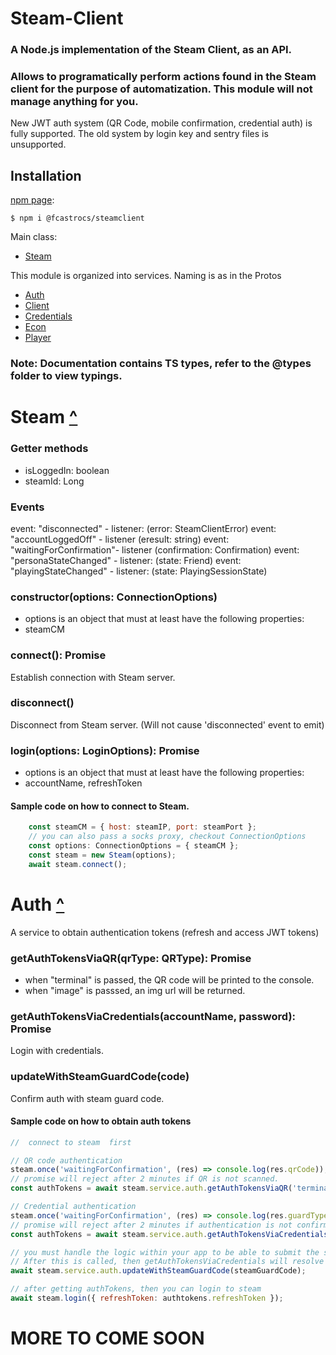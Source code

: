 # Steam-Client

### A Node.js implementation of the Steam Client, as an API.

### Allows to programatically perform actions found in the Steam client for the purpose of automatization. This module will not manage anything for you.

New JWT auth system (QR Code, mobile confirmation, credential auth) is fully supported. The old system by login key and sentry files is unsupported.

## Installation

[npm page](https://www.npmjs.com/package/@fcastrocs/steamclient):

    $ npm i @fcastrocs/steamclient

Main class:

-   [Steam](#steam-)

This module is organized into services. Naming is as in the Protos

-   [Auth](#auth-)
-   [Client](#client-)
-   [Credentials](#credentials-)
-   [Econ](#econ-)
-   [Player](#player-)

### Note: Documentation contains TS types, refer to the @types folder to view typings.

# Steam [^](#steam)

### Getter methods

-   isLoggedIn: boolean
-   steamId: Long

### Events

event: "disconnected" - listener: (error: SteamClientError)
event: "accountLoggedOff" - listener (eresult: string)
event: "waitingForConfirmation"- listener (confirmation: Confirmation)
event: "personaStateChanged" - listener: (state: Friend)
event: "playingStateChanged" - listener: (state: PlayingSessionState)

### constructor(options: ConnectionOptions)

-   options is an object that must at least have the following properties:
-   steamCM

### connect(): Promise<void>

Establish connection with Steam server.

### disconnect()

Disconnect from Steam server. (Will not cause 'disconnected' event to emit)

### login(options: LoginOptions): Promise<AccountData>

-   options is an object that must at least have the following properties:
-   accountName, refreshToken

#### Sample code on how to connect to Steam.

```js
    const steamCM = { host: steamIP, port: steamPort };
    // you can also pass a socks proxy, checkout ConnectionOptions
    const options: ConnectionOptions = { steamCM };
    const steam = new Steam(options);
    await steam.connect();
```

# Auth [^](#auth)

A service to obtain authentication tokens (refresh and access JWT tokens)

### getAuthTokensViaQR(qrType: QRType): Promise<AuthTokens>

-   when "terminal" is passed, the QR code will be printed to the console.
-   when "image" is passsed, an img url will be returned.

### getAuthTokensViaCredentials(accountName, password): Promise<AuthTokens>

Login with credentials.

### updateWithSteamGuardCode(code)

Confirm auth with steam guard code.

#### Sample code on how to obtain auth tokens

```js
//  connect to steam  first

// QR code authentication
steam.once('waitingForConfirmation', (res) => console.log(res.qrCode));
// promise will reject after 2 minutes if QR is not scanned.
const authTokens = await steam.service.auth.getAuthTokensViaQR('terminal'); // can be "image"

// Credential authentication
steam.once('waitingForConfirmation', (res) => console.log(res.guardType));
// promise will reject after 2 minutes if authentication is not confirmed.
const authTokens = await steam.service.auth.getAuthTokensViaCredentials(accountName, password);

// you must handle the logic within your app to be able to submit the steam guard code
// After this is called, then getAuthTokensViaCredentials will resolve with authTokens.
await steam.service.auth.updateWithSteamGuardCode(steamGuardCode);

// after getting authTokens, then you can login to steam
await steam.login({ refreshToken: authtokens.refreshToken });
```

# MORE TO COME SOON
